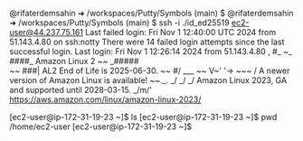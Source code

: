 @rifaterdemsahin ➜ /workspaces/Putty/Symbols (main) $ 
@rifaterdemsahin ➜ /workspaces/Putty/Symbols (main) $ ssh -i ./id_ed25519 ec2-user@44.237.75.161
Last failed login: Fri Nov  1 12:40:00 UTC 2024 from 51.143.4.80 on ssh:notty
There were 14 failed login attempts since the last successful login.
Last login: Fri Nov  1 12:26:14 2024 from 51.143.4.80
   ,     #_
   ~\_  ####_        Amazon Linux 2
  ~~  \_#####\
  ~~     \###|       AL2 End of Life is 2025-06-30.
  ~~       \#/ ___
   ~~       V~' '->
    ~~~         /    A newer version of Amazon Linux is available!
      ~~._.   _/
         _/ _/       Amazon Linux 2023, GA and supported until 2028-03-15.
       _/m/'           https://aws.amazon.com/linux/amazon-linux-2023/

[ec2-user@ip-172-31-19-23 ~]$ ls
[ec2-user@ip-172-31-19-23 ~]$ pwd
/home/ec2-user
[ec2-user@ip-172-31-19-23 ~]$ 